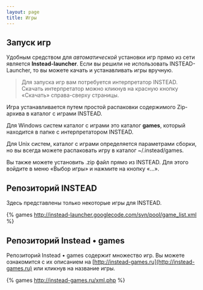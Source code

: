 ```yaml
---
layout: page
title: Игры
---
```

## Запуск игр

Удобным средством для *автоматической* установки игр прямо из сети является **Instead-launcher**.
Если вы решили не использовать INSTEAD-Launcher, то вы можете 
качать и устанавливать игры вручную.

> Для запуска игр вам потребуется интерпретатор INSTEAD. Скачать интерпретатор можно кликнув на красную 
> кнопку «Скачать» справа-сверху страницы.

Игра устанавливается путем простой распаковки содержимого Zip-архива в каталог с играми INSTEAD.

Для Windows систем каталог с играми это каталог **games**, который находится в папке с интерпретатором INSTEAD.

Для Unix систем, каталог с играми определяется параметрами сборки, но вы всегда можете распаковать игру 
в каталог ~/.instead/games.

Вы также можете установить .zip файл прямо из INSTEAD. Для этого войдите в меню «Выбор игры» 
и нажмите на кнопку «…».

## Репозиторий INSTEAD

Здесь представлены только некоторые игры для INSTEAD.

{% games http://instead-launcher.googlecode.com/svn/pool/game_list.xml %}

## Репозиторий Instead • games

Репозиторий Instead • games содержит множество игр. Вы можете ознакомится
с их описанием на [http://instead-games.ru](http://instead-games.ru) или кликнув на
название игры.

{% games http://instead-games.ru/xml.php %}
